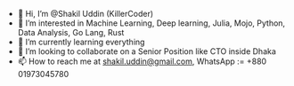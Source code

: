 - 👋 Hi, I’m @Shakil Uddin (KillerCoder)
- 👀 I’m interested in Machine Learning, Deep learning, Julia, Mojo, Python, Data Analysis, Go Lang, Rust
- 🌱 I’m currently learning everything
- 💞️ I’m looking to collaborate on a Senior Position like CTO inside Dhaka
- 📫 How to reach me at shakil.uddin@gmail.com, WhatsApp := +880 01973045780

<!---
ShakilDeep/ShakilDeep is a ✨ special ✨ repository because its `README.md` (this file) appears on your GitHub profile.
You can click the Preview link to take a look at your changes.
--->
